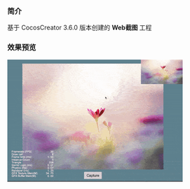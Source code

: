 ### 简介

基于 CocosCreator 3.6.0 版本创建的 **Web截图** 工程

### 效果预览
![image](../../../gif/202203/2022030522.gif)